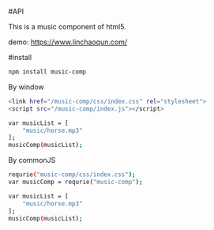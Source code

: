 
#API

This is a music component of html5.

demo: https://www.linchaoqun.com/



#install
```bash
npm install music-comp
```


By window
```bash
<link href="/music-comp/css/index.css" rel="stylesheet">
<script src="/music-comp/index.js"></script>
```
 
```bash
var musicList = [
    "music/horse.mp3"
];
musicComp(musicList);
```
 
 By commonJS
 
```bash
requrie("music-comp/css/index.css");
var musicComp = requrie("music-comp");
```
 
```bash
var musicList = [
    "music/horse.mp3"
];
musicComp(musicList);
```
